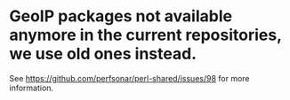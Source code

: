 # GeoIP packages not available anymore in the current repositories, we use old ones instead.

See https://github.com/perfsonar/perl-shared/issues/98 for more information.

